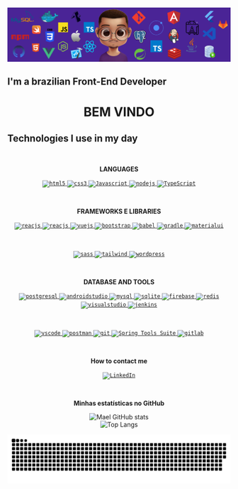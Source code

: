 #
![](https://raw.githubusercontent.com/Maelzin13/Maelzin13/main/.assets/Foto.png)

## I'm a brazilian Front-End Developer

<div align="center"> 
 <h1 align="center">BEM VINDO</h1>
</div>


## Technologies I use in my day 

</div>
<br>
<p align="center"><b>LANGUAGES</b></p>
<div align="center">
   <a href="https://developer.mozilla.org/pt-BR/docs/Web/HTML" title="HTML5">
      <code><img src="https://skillicons.dev/icons?i=html" alt="html5" width="40" height="40"/></code>
   </a>
   <a href="https://developer.mozilla.org/pt-BR/docs/Web/CSS" title="CSS3">
      <code><img src="https://skillicons.dev/icons?i=css" alt="css3" width="40" height="40"/></code>
   </a>
   <a href="https://developer.mozilla.org/en-US/docs/Web/JavaScript" title="Javascript">
      <code><img src="https://skillicons.dev/icons?i=js" alt="Javascript" width="40" height="40"/></code>
   </a>
   <a href="https://nodejs.org" title="NodeJS">
      <code><img src="https://skillicons.dev/icons?i=nodejs" alt="nodejs" width="40" height="40"/></code>
   </a>
   <a href="https://www.typescriptlang.org/" title="TypeScript">
    <code><img src="https://img.icons8.com/color/48/000000/typescript.png" alt="TypeScript" width="40" height="40"/></code>
   </a>
</div>

<p>&nbsp;</p>

<p align="center"><b>FRAMEWORKS E LIBRARIES</b></p>
<div align="center">
   <a href="https://pt-br.reactjs.org/" title="ReactJS">
      <code><img src="https://skillicons.dev/icons?i=react" alt="reacjs" width="40" height="40"/></code>
   </a>
   <a href="https://pt-br.reactjs.org/" title="Angular">
      <code><img src="https://skillicons.dev/icons?i=angular" alt="reacjs" width="40" height="40"/></code>
   </a>
   <a href="https://vuejs.org/" title="VueJS">
      <code><img src="https://skillicons.dev/icons?i=vue" alt="vuejs" width="40" height="40"/></code>
   </a>
   <a href="https://getbootstrap.com/" title="Bootstrap">
      <code><img src="https://skillicons.dev/icons?i=bootstrap" alt="bootstrap" width="40" height="40"/></code>
   </a>  
   <a href="https://babeljs.io/" title="Babel">
      <code><img src="https://skillicons.dev/icons?i=babel" alt="babel" width="40" height="40"/></code>
   </a>
   <a href="https://gradle.org/" title="Gradles">
      <code><img src="https://skillicons.dev/icons?i=gradle" alt="gradle" width="40" height="40"/></code>
   </a>
   <a href="https://mui.com/material-ui/" title="Material UI">
      <code><img src="https://skillicons.dev/icons?i=materialui" alt="materialui" width="40" height="40"/></code>
   </a>
</div>
<p>&nbsp;</p>
<div align="center">
   <a href="https://sass-lang.com/" title="SCSS">
      <code><img src="https://skillicons.dev/icons?i=sass" alt="sass" width="40" height="40"/></code>
   </a>
   <a href="https://tailwindcss.com/" title="TAILWIND">
        <code><img src="https://skillicons.dev/icons?i=tailwind" alt="tailwind" width="40" height="40"/></code>
   </a>
   <a href="https://br.wordpress.org/" title="wordpress">
        <code><img src="https://skillicons.dev/icons?i=wordpress" alt="wordpress" width="40" height="40"/></code>
   </a>
</div>

<p>&nbsp;</p>

<p align="center"><b>DATABASE AND TOOLS</b></p>
<div align="center">
   <a href="https://www.postgresql.org/" title="PostgreSQL" target="_blank">
      <code><img src="https://skillicons.dev/icons?i=postgres" alt="postgresql" width="40" height="40"/></code>
   </a>
   <a href="https://developer.android.com/studio" title="Android Studio" target="_blank">
      <code><img src="https://skillicons.dev/icons?i=androidstudio" alt="androidstudio" width="40" height="40"/></code>
   </a>
   <a href="https://www.mysql.com/" title="MySql" target="_blank">
      <code><img src="https://skillicons.dev/icons?i=mysql" alt="mysql" width="40" height="40"/></code>
   </a>
    <a href="https://www.sqlite.org/index.html" title="Sqlite3" target="_blank">
      <code><img src="https://skillicons.dev/icons?i=sqlite" alt="sqlite" width="40" height="40"/></code>
   </a>
   <a href="https://firebase.google.com" title="Firebase" target="_blank"">
      <code><img src="https://skillicons.dev/icons?i=firebase" alt="firebase" width="40" height="40"/></code>
   </a>
   <a href="https://redis.io/" title="Redis" target="_blank">
      <code><img src="https://skillicons.dev/icons?i=redis" alt="redis" width="40" height="40"/></code>
   </a>
   <a href="https://visualstudio.microsoft.com" title="Visual Studio" target="_blank">
      <code><img src="https://skillicons.dev/icons?i=visualstudio" alt="visualstudio" width="40" height="40"/></code>
   </a>
    <a href="https://www.jenkins.io/" title="Jankins" target="_blank">
      <code><img src="https://skillicons.dev/icons?i=jenkins" alt="jenkins" width="40" height="40"/></code>
   </a>   
</div>
<p>&nbsp;</p>
<div align="center">
   <a href="https://code.visualstudio.com" title="VSCode" target="_blank">
      <code><img src="https://skillicons.dev/icons?i=vscode" alt="vscode" width="40" height="40"/></code>
   </a>
   <a href="https://www.postman.com/" title="Post Man" target="_blank">
      <code><img src="https://skillicons.dev/icons?i=postman" alt="postman" width="40" height="40"/></code>
   </a>
   <a href="https://git-scm.com/" title="Git" "target="_blank">
      <code><img src="https://skillicons.dev/icons?i=git" alt="git" width="40" height="40"/></code>
   </a>
   <a href="https://spring.io/tools" title="Spring Tools Suite" target="_blank">
       <code><img src="https://img.icons8.com/color/48/000000/spring-logo.png" alt="Spring Tools Suite" width="40" height="40"/></code>
   </a>
   <a href="https://about.gitlab.com/" title="GitLab" target="_blank">
      <code><img src="https://skillicons.dev/icons?i=gitlab" alt="gitlab" width="40" height="40"/></code>
   </a>
 </div>

<p>&nbsp;</p>

<p align="center"><b>How to contact me</b></p>
<div align="center">
    <a href="https://www.linkedin.com/in/ismael-santos04/" title="LinkedIn" target="_blank">
      <code><img src="https://img.icons8.com/color/96/000000/linkedin.png" alt="LinkedIn" width="60" height="60"/></code>
    </a>
<!--     <a href="https://www.gmail.com/" title="Gmail" " target="_blank">
      <code><img src="https://img.icons8.com/color/96/000000/gmail.png" alt="Gmail" width="60" height="60"/></code>
    </a> -->
</div>

<p>&nbsp;</p>

<p align="center"><b> Minhas estatísticas no GitHub</b></p>
<div align="center"> 
  <img src="https://github-readme-stats.vercel.app/api?username=Maelzin13&show_icons=true&theme=dracula" alt="Mael GitHub stats"/>
</div>
<div align="center"> 
    <img src="https://github-readme-stats.vercel.app/api/top-langs/?username=Maelzin13&layout=compact&langs_count=7&theme=radical" alt="Top Langs"/>
</div>
<!-- <div style="display: inline-block"><br/>
    <img aling="center" alt="Html5" src="https://img.shields.io/badge/HTML5-E34F26?style=for-the-badge&logo=html5&logoColor=white" />
    <img aling="center" alt="Css3" src="https://img.shields.io/badge/CSS3-1572B6?style=for-the-badge&logo=css3&logoColor=white" />
    <img aling="center" alt="JavaScript" src="https://img.shields.io/badge/JavaScript-323330?style=for-the-badge&logo=javascript&logoColor=F7DF1E" />
    <img aling="center" alt="React" src="https://img.shields.io/badge/React-20232A?style=for-the-badge&logo=react&logoColor=61DAFB" />
    <img aling="center" alt="Angular" src="https://img.shields.io/badge/Angular-DD0031?style=for-the-badge&logo=angular&logoColor=white" />
    <img aling="center" alt="TypeScript" src="https://img.shields.io/badge/TypeScript-007ACC?style=for-the-badge&logo=typescript&logoColor=white"/>
</div><br/> -->

![Snake animation](https://github.com/Maelzin13/Maelzin13/blob/output/github-contribution-grid-snake.svg)
